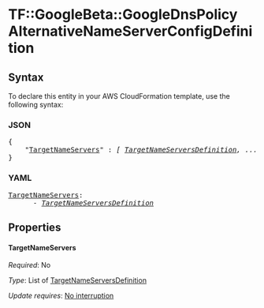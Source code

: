 # TF::GoogleBeta::GoogleDnsPolicy AlternativeNameServerConfigDefinition

## Syntax

To declare this entity in your AWS CloudFormation template, use the following syntax:

### JSON

<pre>
{
    "<a href="#targetnameservers" title="TargetNameServers">TargetNameServers</a>" : <i>[ <a href="targetnameserversdefinition.md">TargetNameServersDefinition</a>, ... ]</i>
}
</pre>

### YAML

<pre>
<a href="#targetnameservers" title="TargetNameServers">TargetNameServers</a>: <i>
      - <a href="targetnameserversdefinition.md">TargetNameServersDefinition</a></i>
</pre>

## Properties

#### TargetNameServers

_Required_: No

_Type_: List of <a href="targetnameserversdefinition.md">TargetNameServersDefinition</a>

_Update requires_: [No interruption](https://docs.aws.amazon.com/AWSCloudFormation/latest/UserGuide/using-cfn-updating-stacks-update-behaviors.html#update-no-interrupt)

